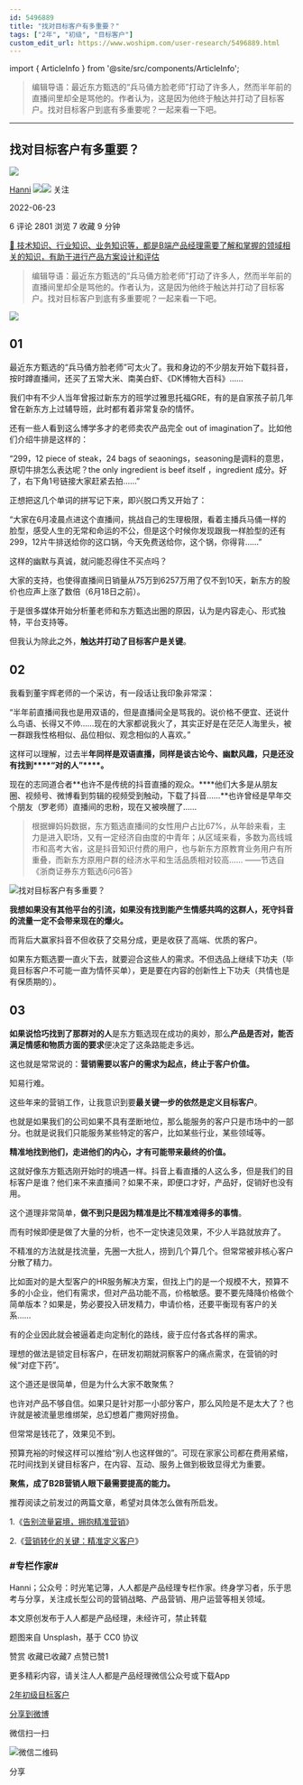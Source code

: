 ```yaml
---
id: 5496889
title: "找对目标客户有多重要？"
tags: ["2年", "初级", "目标客户"]
custom_edit_url: https://www.woshipm.com/user-research/5496889.html
---
```

import { ArticleInfo } from '@site/src/components/ArticleInfo';

<ArticleInfo
    author="Hanni"
    authorLink="https://www.woshipm.com/u/962739"
    published="2022-06-23"
    views={2801}
    comments={6}
    collects={7}
/>

> 编辑导语：最近东方甄选的“兵马俑方脸老师”打动了许多人，然而半年前的直播间里却全是骂他的。作者认为，这是因为他终于触达并打动了目标客户。找对目标客户到底有多重要呢？一起来看一下吧。

---

## 找对目标客户有多重要？

[![](https://image.woshipm.com/wp-files/2020/11/ZMtLI7UBcH28Uvs9fAWw.jpg!/both/72x72)](https://www.woshipm.com/u/962739)

[Hanni](https://www.woshipm.com/u/962739) ![](https://static.woshipm.com/tag/1121_1@2x.png)![](https://static.woshipm.com/tag/2105_1@2x.png) 关注

2022-06-23

6 评论 2801 浏览 7 收藏 9 分钟

[🔗 技术知识、行业知识、业务知识等，都是B端产品经理需要了解和掌握的领域相关的知识，有助于进行产品方案设计和评估](https://ke.qidianla.com/courses/bcpm)

> 编辑导语：最近东方甄选的“兵马俑方脸老师”打动了许多人，然而半年前的直播间里却全是骂他的。作者认为，这是因为他终于触达并打动了目标客户。找对目标客户到底有多重要呢？一起来看一下吧。

![](https://image.woshipm.com/wp-files/2022/06/YwnY5Kv7VqDsQsleWhqg.jpg)

## 01

最近东方甄选的“兵马俑方脸老师”可太火了。我和身边的不少朋友开始下载抖音，按时蹲直播间，还买了五常大米、南美白虾、《DK博物大百科》……

我们中有不少人当年曾报过新东方的班学过雅思托福GRE，有的是自家孩子前几年曾在新东方上过辅导班，此时都有着非常复杂的情怀。

还有一些人看到这么博学多才的老师卖农产品完全 out of imagination了。比如他们介绍牛排是这样的：

“299，12 piece of steak，24 bags of seaonings，seasoning是调料的意思，原切牛排怎么表达呢？the only ingredient is beef itself ，ingredient 成分。好了，右下角1号链接大家赶紧去拍……”

正想把这几个单词的拼写记下来，即兴脱口秀又开始了：

“大家在6月凌晨点进这个直播间，挑战自己的生理极限，看着主播兵马俑一样的脸型，感受人生的无常和命运的不公，但是这个时候你发现跟我一样脸型的还有299，12片牛排送给你的这口锅，今天免费送给你，这个锅，你得背……”

这样的幽默与真诚，就问能忍得住不买点吗？

大家的支持，也使得直播间日销量从75万到6257万用了仅不到10天，新东方的股价也应声上涨了数倍（6月18日之前）。

于是很多媒体开始分析董老师和东方甄选出圈的原因，认为是内容走心、形式独特，平台支持等。

但我认为除此之外，**触达并打动了目标客户是关键**。

## 02

我看到董宇辉老师的一个采访，有一段话让我印象非常深：

“半年前直播间我也是用双语的，但是直播间全是骂我的。说价格不便宜、还说什么鸟语、长得又不帅……现在的大家都说我火了，其实正好是在茫茫人海里头，被一群跟我性格相似、品位相似、观念相似的人喜欢。”

这样可以理解，过去半**年同样是双语直播，同样是谈古论今、幽默风趣，只是还没有找到****“对的人”****。**

现在的志同道合者**也许不是传统的抖音直播的观众。****他们大多是从朋友圈、视频号、微博看到剪辑的视频受到触动，下载了抖音……**也许曾经是早年交个朋友（罗老师）直播间的忠粉，现在又被唤醒了……

> 根据蝉妈妈数据，东方甄选直播间的女性用户占比67%，从年龄来看，主力是进入职场，又有一定经济自由度的中青年；从区域来看，多数为高线城市和高考大省，这是抖音知识付费的用户，也与新东方原教育业务用户有所重叠，而新东方原用户群的经济水平和生活品质相对较高…… ——节选自《浙商证券东方甄选6问6答》

![找对目标客户有多重要？](https://image.woshipm.com/wp-files/2022/06/B2XJ13WjtszFJUGR8Msg.png)

**我想如果没有其他平台的引流，如果没有找到能产生情感共鸣的这群人，死守抖音的流量一定不会带来现在的爆火。**

而背后大赢家抖音不但收获了交易分成，更是收获了高端、优质的客户。

如果东方甄选要一直火下去，就要迎合这些人的需求。不但选品上继续下功夫（毕竟目标客户不可能一直为情怀买单），更是要在内容的创新性上下功夫（共情也是有保质期的）。

## 03

**如果说恰巧找到了那群对的人**是东方甄选现在成功的奥妙，那么**产品是否对，能否满足情感和物质方面的要求**便决定了这条路能走多远。

这也就是常常说的：**营销需要以客户的需求为起点，终止于客户价值。**

知易行难。

这些年来的营销工作，让我意识到要**最关键一步的依然是定义目标客户**。

也就是如果我们的公司如果不具有垄断地位，那么能服务的客户只是市场中的一部分。也就是说我们只能服务某些特定的客户，比如某些行业，某些领域等。

**精准地找到他们，走进他们的内心，才有可能带来最终的价值。**

这就好像东方甄选刚开始时的境遇一样。抖音上看直播的人这么多，但是我们的目标客户是谁？他们来不来直播间？如果不来，即便口才好，产品好，促销好也没有用。

这个道理非常简单，**做不到只是因为精准是比不精准难得多的事情**。

而有时候即便是做了大量的分析，也不一定快速见效果，不少人半路就放弃了。

不精准的方法就是找流量，先圈一大批人，捞到几个算几个。但常常被非核心客户分散了精力。

比如面对的是大型客户的HR服务解决方案，但找上门的是一个规模不大，预算不多的小企业，他们有需求，但对产品功能不高，价格敏感。要不要先降降价格做个简单版本？如果是，势必要投入研发精力，申请价格，还要平衡现有客户的关系……

有的企业因此就会被逼着走向定制化的路线，疲于应付各式各样的需求。

理想的做法是锁定目标客户，在研发初期就洞察客户的痛点需求，在营销的时候“对症下药”。

这个道还是很简单，但是为什么大家不敢聚焦？

也许对产品不够自信。如果只是针对那一小部分客户，那么风险是不是太大了？也许就是被流量思维绑架，总幻想着广撒网好捞鱼。

但常常是钱花了，效果见不到。

预算充裕的时候这样可以推给“别人也这样做的”。可现在家家公司都在费用紧缩，花时间找到关键目标客户，在内容、互动、服务上做到极致显得尤为重要。

**聚焦，成了B2B营销人眼下最需要提高的能力。**

推荐阅读之前发过的两篇文章，希望对具体怎么做有所启发。

1.《[告别流量窘境，拥抱精准营销](http://www.woshipm.com/marketing/5341896.html)》

2.《[营销转化的关键：精准定义客户](http://www.woshipm.com/marketing/4257768.html)》

### #专栏作家#

Hanni；公众号：时光笔记簿，人人都是产品经理专栏作家。终身学习者，乐于思考与分享，关注成长型公司的营销战略、产品营销、用户运营等相关领域。

本文原创发布于人人都是产品经理，未经许可，禁止转载

题图来自 Unsplash，基于 CC0 协议

赞赏 收藏已收藏7 点赞已赞1

更多精彩内容，请关注人人都是产品经理微信公众号或下载App

[2年](https://www.woshipm.com/tag/2%e5%b9%b4)[初级](https://www.woshipm.com/tag/%e5%88%9d%e7%ba%a7)[目标客户](https://www.woshipm.com/tag/%e7%9b%ae%e6%a0%87%e5%ae%a2%e6%88%b7)

[分享到微博](https://service.weibo.com/share/share.php?appkey=2775287854&title=找对目标客户有多重要？&url=https://www.woshipm.com/user-research/5496889.html&pic=https://image.woshipm.com/wp-files/2022/06/YwnY5Kv7VqDsQsleWhqg.jpg)

微信扫一扫

![微信二维码](https://api.pwmqr.com/qrcode/create/?url=https://www.woshipm.com/user-research/5496889.html)

分享